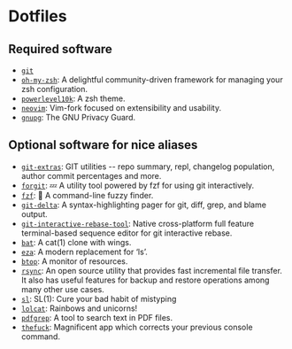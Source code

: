 # Dotfiles

## Required software

- [`git`](https://git-scm.com/)
- [`oh-my-zsh`](https://github.com/ohmyzsh/ohmyzsh): A delightful community-driven framework for managing your zsh configuration.
- [`powerlevel10k`](https://github.com/romkatv/powerlevel10k): A zsh theme.
- [`neovim`](https://github.com/neovim/neovim): Vim-fork focused on extensibility and usability.
- [`gnupg`](https://gnupg.org/): The GNU Privacy Guard.

## Optional software for nice aliases

- [`git-extras`](https://github.com/tj/git-extras): GIT utilities -- repo summary, repl, changelog population, author commit percentages and more.
- [`forgit`](https://github.com/wfxr/forgit): 💤 A utility tool powered by fzf for using git interactively.
- [`fzf`](https://github.com/junegunn/fzf): 🌸 A command-line fuzzy finder.
- [`git-delta`](https://github.com/dandavison/delta): A syntax-highlighting pager for git, diff, grep, and blame output.
- [`git-interactive-rebase-tool`](https://github.com/MitMaro/git-interactive-rebase-tool): Native cross-platform full feature terminal-based sequence editor for git interactive rebase.
- [`bat`](https://github.com/sharkdp/bat): A cat(1) clone with wings.
- [`eza`](https://github.com/eza-community/eza): A modern replacement for ‘ls’.
- [`btop`](https://github.com/aristocratos/btop): A monitor of resources.
- [`rsync`](https://github.com/RsyncProject/rsync): An open source utility that provides fast incremental file transfer. It also has useful features for backup and restore operations among many other use cases.
- [`sl`](https://github.com/mtoyoda/sl): SL(1): Cure your bad habit of mistyping
- [`lolcat`](https://github.com/busyloop/lolcat): Rainbows and unicorns!
- [`pdfgrep`](https://gitlab.com/pdfgrep/pdfgrep): A tool to search text in PDF files.
- [`thefuck`](https://github.com/nvbn/thefuck): Magnificent app which corrects your previous console command.

